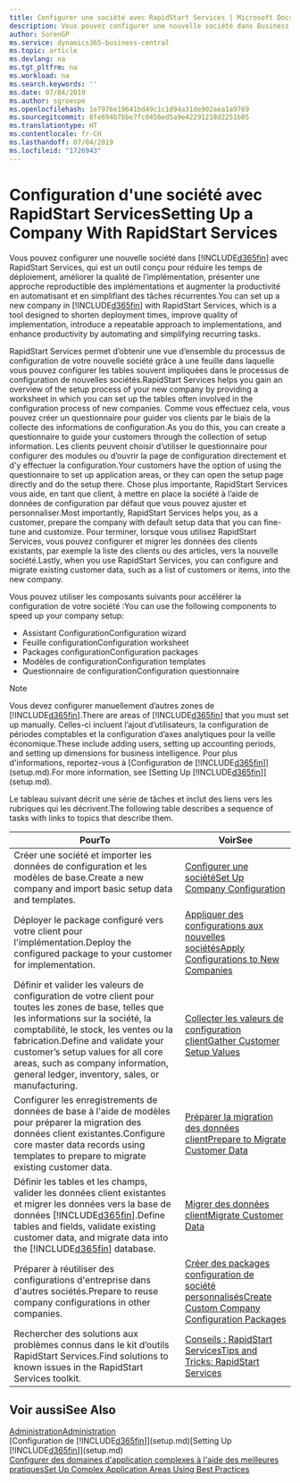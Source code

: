 ```yaml
---
title: Configurer une société avec RapidStart Services | Microsoft Docs
description: Vous pouvez configurer une nouvelle société dans Business Central avec RapidStart Services, qui est un outil conçu pour réduire les temps de déploiement, améliorer la qualité de l’implémentation, présenter une approche reproductible des implémentations et augmenter la productivité en automatisant et en simplifiant des tâches récurrentes.
author: SorenGP
ms.service: dynamics365-business-central
ms.topic: article
ms.devlang: na
ms.tgt_pltfrm: na
ms.workload: na
ms.search.keywords: ''
ms.date: 07/04/2019
ms.author: sgroespe
ms.openlocfilehash: 1e7976e19641bd49c1c1d94a31de902aea1a9769
ms.sourcegitcommit: 8fe694b7bbe7fc0456ed5a9e42291218d2251b05
ms.translationtype: HT
ms.contentlocale: fr-CH
ms.lasthandoff: 07/04/2019
ms.locfileid: "1726943"
---
```

# <a name="setting-up-a-company-with-rapidstart-services"></a><span data-ttu-id="30106-103">Configuration d'une société avec RapidStart Services</span><span class="sxs-lookup"><span data-stu-id="30106-103">Setting Up a Company With RapidStart Services</span></span>
<span data-ttu-id="30106-104">Vous pouvez configurer une nouvelle société dans [!INCLUDE[d365fin](includes/d365fin_md.md)] avec RapidStart Services, qui est un outil conçu pour réduire les temps de déploiement, améliorer la qualité de l’implémentation, présenter une approche reproductible des implémentations et augmenter la productivité en automatisant et en simplifiant des tâches récurrentes.</span><span class="sxs-lookup"><span data-stu-id="30106-104">You can set up a new company in [!INCLUDE[d365fin](includes/d365fin_md.md)] with RapidStart Services, which is a tool designed to shorten deployment times, improve quality of implementation, introduce a repeatable approach to implementations, and enhance productivity by automating and simplifying recurring tasks.</span></span>  

<span data-ttu-id="30106-105">RapidStart Services permet d’obtenir une vue d’ensemble du processus de configuration de votre nouvelle société grâce à une feuille dans laquelle vous pouvez configurer les tables souvent impliquées dans le processus de configuration de nouvelles sociétés.</span><span class="sxs-lookup"><span data-stu-id="30106-105">RapidStart Services helps you gain an overview of the setup process of your new company by providing a worksheet in which you can set up the tables often involved in the configuration process of new companies.</span></span> <span data-ttu-id="30106-106">Comme vous effectuez cela, vous pouvez créer un questionnaire pour guider vos clients par le biais de la collecte des informations de configuration.</span><span class="sxs-lookup"><span data-stu-id="30106-106">As you do this, you can create a questionnaire to guide your customers through the collection of setup information.</span></span> <span data-ttu-id="30106-107">Les clients peuvent choisir d’utiliser le questionnaire pour configurer des modules ou d’ouvrir la page de configuration directement et d'y effectuer la configuration.</span><span class="sxs-lookup"><span data-stu-id="30106-107">Your customers have the option of using the questionnaire to set up application areas, or they can open the setup page directly and do the setup there.</span></span> <span data-ttu-id="30106-108">Chose plus importante, RapidStart Services vous aide, en tant que client, à mettre en place la société à l’aide de données de configuration par défaut que vous pouvez ajuster et personnaliser.</span><span class="sxs-lookup"><span data-stu-id="30106-108">Most importantly, RapidStart Services helps you, as a customer, prepare the company with default setup data that you can fine-tune and customize.</span></span> <span data-ttu-id="30106-109">Pour terminer, lorsque vous utilisez RapidStart Services, vous pouvez configurer et migrer les données des clients existants, par exemple la liste des clients ou des articles, vers la nouvelle société.</span><span class="sxs-lookup"><span data-stu-id="30106-109">Lastly, when you use RapidStart Services, you can configure and migrate existing customer data, such as a list of customers or items, into the new company.</span></span>

<span data-ttu-id="30106-110">Vous pouvez utiliser les composants suivants pour accélérer la configuration de votre société :</span><span class="sxs-lookup"><span data-stu-id="30106-110">You can use the following components to speed up your company setup:</span></span>  

-   <span data-ttu-id="30106-111">Assistant Configuration</span><span class="sxs-lookup"><span data-stu-id="30106-111">Configuration wizard</span></span>  
-   <span data-ttu-id="30106-112">Feuille configuration</span><span class="sxs-lookup"><span data-stu-id="30106-112">Configuration worksheet</span></span>  
-   <span data-ttu-id="30106-113">Packages configuration</span><span class="sxs-lookup"><span data-stu-id="30106-113">Configuration packages</span></span>  
-   <span data-ttu-id="30106-114">Modèles de configuration</span><span class="sxs-lookup"><span data-stu-id="30106-114">Configuration templates</span></span>  
-   <span data-ttu-id="30106-115">Questionnaire de configuration</span><span class="sxs-lookup"><span data-stu-id="30106-115">Configuration questionnaire</span></span>  

> [!Note]  
>  <span data-ttu-id="30106-116">Vous devez configurer manuellement d’autres zones de [!INCLUDE[d365fin](includes/d365fin_md.md)].</span><span class="sxs-lookup"><span data-stu-id="30106-116">There are areas of [!INCLUDE[d365fin](includes/d365fin_md.md)] that you must set up manually.</span></span> <span data-ttu-id="30106-117">Celles-ci incluent l’ajout d’utilisateurs, la configuration de périodes comptables et la configuration d’axes analytiques pour la veille économique.</span><span class="sxs-lookup"><span data-stu-id="30106-117">These include adding users, setting up accounting periods, and setting up dimensions for business intelligence.</span></span> <span data-ttu-id="30106-118">Pour plus d'informations, reportez-vous à [Configuration de [!INCLUDE[d365fin](includes/d365fin_md.md)]](setup.md).</span><span class="sxs-lookup"><span data-stu-id="30106-118">For more information, see [Setting Up [!INCLUDE[d365fin](includes/d365fin_md.md)]](setup.md).</span></span>

 <span data-ttu-id="30106-119">Le tableau suivant décrit une série de tâches et inclut des liens vers les rubriques qui les décrivent.</span><span class="sxs-lookup"><span data-stu-id="30106-119">The following table describes a sequence of tasks with links to topics that describe them.</span></span>

|<span data-ttu-id="30106-120">**Pour**</span><span class="sxs-lookup"><span data-stu-id="30106-120">**To**</span></span>|<span data-ttu-id="30106-121">**Voir**</span><span class="sxs-lookup"><span data-stu-id="30106-121">**See**</span></span>|  
|------------|-------------|  
|<span data-ttu-id="30106-122">Créer une société et importer les données de configuration et les modèles de base.</span><span class="sxs-lookup"><span data-stu-id="30106-122">Create a new company and import basic setup data and templates.</span></span>|[<span data-ttu-id="30106-123">Configurer une société</span><span class="sxs-lookup"><span data-stu-id="30106-123">Set Up Company Configuration</span></span>](admin-set-up-company-configuration.md)|  
|<span data-ttu-id="30106-124">Déployer le package configuré vers votre client pour l'implémentation.</span><span class="sxs-lookup"><span data-stu-id="30106-124">Deploy the configured package to your customer for implementation.</span></span>|[<span data-ttu-id="30106-125">Appliquer des configurations aux nouvelles sociétés</span><span class="sxs-lookup"><span data-stu-id="30106-125">Apply Configurations to New Companies</span></span>](admin-apply-configuration-to-new-companies.md)|
|<span data-ttu-id="30106-126">Définir et valider les valeurs de configuration de votre client pour toutes les zones de base, telles que les informations sur la société, la comptabilité, le stock, les ventes ou la fabrication.</span><span class="sxs-lookup"><span data-stu-id="30106-126">Define and validate your customer’s setup values for all core areas, such as company information, general ledger, inventory, sales, or manufacturing.</span></span>|[<span data-ttu-id="30106-127">Collecter les valeurs de configuration client</span><span class="sxs-lookup"><span data-stu-id="30106-127">Gather Customer Setup Values</span></span>](admin-gather-customer-setup-values.md)|  
|<span data-ttu-id="30106-128">Configurer les enregistrements de données de base à l'aide de modèles pour préparer la migration des données client existantes.</span><span class="sxs-lookup"><span data-stu-id="30106-128">Configure core master data records using templates to prepare to migrate existing customer data.</span></span>|[<span data-ttu-id="30106-129">Préparer la migration des données client</span><span class="sxs-lookup"><span data-stu-id="30106-129">Prepare to Migrate Customer Data</span></span>](admin-use-templates-to-prepare-customer-data-for-migration.md)|  
|<span data-ttu-id="30106-130">Définir les tables et les champs, valider les données client existantes et migrer les données vers la base de données [!INCLUDE[d365fin](includes/d365fin_md.md)].</span><span class="sxs-lookup"><span data-stu-id="30106-130">Define tables and fields, validate existing customer data, and migrate data into the [!INCLUDE[d365fin](includes/d365fin_md.md)] database.</span></span>|[<span data-ttu-id="30106-131">Migrer des données client</span><span class="sxs-lookup"><span data-stu-id="30106-131">Migrate Customer Data</span></span>](admin-migrate-customer-data.md)|
|<span data-ttu-id="30106-132">Préparer à réutiliser des configurations d'entreprise dans d'autres sociétés.</span><span class="sxs-lookup"><span data-stu-id="30106-132">Prepare to reuse company configurations in other companies.</span></span>|[<span data-ttu-id="30106-133">Créer des packages configuration de société personnalisés</span><span class="sxs-lookup"><span data-stu-id="30106-133">Create Custom Company Configuration Packages</span></span>](admin-how-to-create-custom-company-configuration-packages.md)|
|<span data-ttu-id="30106-134">Rechercher des solutions aux problèmes connus dans le kit d’outils RapidStart Services.</span><span class="sxs-lookup"><span data-stu-id="30106-134">Find solutions to known issues in the RapidStart Services toolkit.</span></span>|[<span data-ttu-id="30106-135">Conseils : RapidStart Services</span><span class="sxs-lookup"><span data-stu-id="30106-135">Tips and Tricks: RapidStart Services</span></span>](admin-tips-and-tricks-rapidstart-services.md)|  

## <a name="see-also"></a><span data-ttu-id="30106-136">Voir aussi</span><span class="sxs-lookup"><span data-stu-id="30106-136">See Also</span></span>  
[<span data-ttu-id="30106-137">Administration</span><span class="sxs-lookup"><span data-stu-id="30106-137">Administration</span></span>](admin-setup-and-administration.md)  
<span data-ttu-id="30106-138">[Configuration de [!INCLUDE[d365fin](includes/d365fin_md.md)]](setup.md)</span><span class="sxs-lookup"><span data-stu-id="30106-138">[Setting Up [!INCLUDE[d365fin](includes/d365fin_md.md)]](setup.md)</span></span>  
[<span data-ttu-id="30106-139">Configurer des domaines d'application complexes à l'aide des meilleures pratiques</span><span class="sxs-lookup"><span data-stu-id="30106-139">Set Up Complex Application Areas Using Best Practices</span></span>](set-up-complex-application-areas-using-best-practices.md)   
